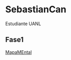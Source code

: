 # SebastianCan
Estudiante UANL

## Fase1
[MapaMEntal](https://github.com/SebastianCanizales/SebastianCan/blob/main/MapaMental_1_1842108.pdf)
